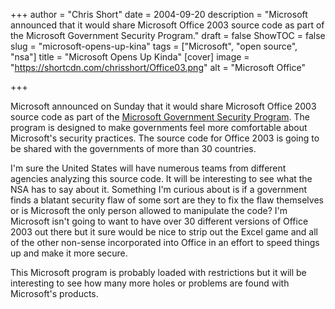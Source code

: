 +++
author = "Chris Short"
date = 2004-09-20
description = "Microsoft announced that it would share Microsoft Office 2003 source code as part of the Microsoft Government Security Program."
draft = false
ShowTOC = false
slug = "microsoft-opens-up-kina"
tags = ["Microsoft", "open source", "nsa"]
title = "Microsoft Opens Up Kinda"
[cover]
image = "https://shortcdn.com/chrisshort/Office03.png"
alt = "Microsoft Office"

+++

Microsoft announced on Sunday that it would share Microsoft Office 2003 source code as part of the [Microsoft Government Security Program](https://news.microsoft.com/2003/01/14/microsoft-announces-government-security-program/). The program is designed to make governments feel more comfortable about Microsoft's security practices. The source code for Office 2003 is going to be shared with the governments of more than 30 countries.


I'm sure the United States will have numerous teams from different agencies analyzing this source code. It will be interesting to see what the NSA has to say about it. Something I'm curious about is if a government finds a blatant security flaw of some sort are they to fix the flaw themselves or is Microsoft the only person allowed to manipulate the code? I'm Microsoft isn't going to want to have over 30 different versions of Office 2003 out there but it sure would be nice to strip out the Excel game and all of the other non-sense incorporated into Office in an effort to speed things up and make it more secure.

This Microsoft program is probably loaded with restrictions but it will be interesting to see how many more holes or problems are found with Microsoft's products.
